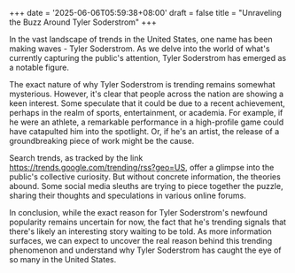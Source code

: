+++
date = '2025-06-06T05:59:38+08:00'
draft = false
title = "Unraveling the Buzz Around Tyler Soderstrom"
+++

In the vast landscape of trends in the United States, one name has been making waves - Tyler Soderstrom. As we delve into the world of what's currently capturing the public's attention, Tyler Soderstrom has emerged as a notable figure.

The exact nature of why Tyler Soderstrom is trending remains somewhat mysterious. However, it's clear that people across the nation are showing a keen interest. Some speculate that it could be due to a recent achievement, perhaps in the realm of sports, entertainment, or academia. For example, if he were an athlete, a remarkable performance in a high-profile game could have catapulted him into the spotlight. Or, if he's an artist, the release of a groundbreaking piece of work might be the cause.

Search trends, as tracked by the link https://trends.google.com/trending/rss?geo=US, offer a glimpse into the public's collective curiosity. But without concrete information, the theories abound. Some social media sleuths are trying to piece together the puzzle, sharing their thoughts and speculations in various online forums.

In conclusion, while the exact reason for Tyler Soderstrom's newfound popularity remains uncertain for now, the fact that he's trending signals that there's likely an interesting story waiting to be told. As more information surfaces, we can expect to uncover the real reason behind this trending phenomenon and understand why Tyler Soderstrom has caught the eye of so many in the United States.